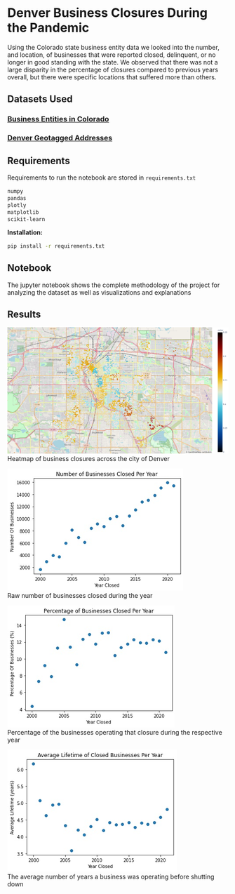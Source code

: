# Denver Business Closures During the Pandemic

Using the Colorado state business entity data we looked into the number, and location, of businesses that were reported closed, delinquent, or no longer in good standing with the state. We observed that there was not a large disparity in the percentage of closures compared to previous years overall, but there were specific locations that suffered more than others.

## Datasets Used

### [Business Entities in Colorado](https://data.colorado.gov/Business/Business-Entities-in-Colorado/4ykn-tg5h)

### [Denver Geotagged Addresses](https://www.denvergov.org/opendata/dataset/city-and-county-of-denver-addresses)

## Requirements
Requirements to run the notebook are stored in `requirements.txt`
```
numpy
pandas
plotly
matplotlib
scikit-learn
```
**Installation:**
```bash
pip install -r requirements.txt
```

## Notebook
The jupyter notebook shows the complete methodology of the project for analyzing the dataset as well as visualizations and explanations

## Results

![Closure Heatmap](images/closure_heatmap.png)\
Heatmap of business closures across the city of Denver

![Number of Closures](images/num_closed_per_year.jpg)\
Raw number of businesses closed during the year

![Percentage of Businesses Closed](images/percentage_closed_per_year.jpg)\
Percentage of the businesses operating that closure during the respective year 

![Number of Closures](images/avg_business_lifetime.jpg)\
The average number of years a business was operating before shutting down

